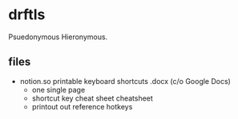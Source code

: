 # drftls

Psuedonymous Hieronymous.

## files

* notion.so printable keyboard shortcuts .docx (c/o Google Docs)
  * one single page
  * shortcut key cheat sheet cheatsheet
  * printout out reference hotkeys
